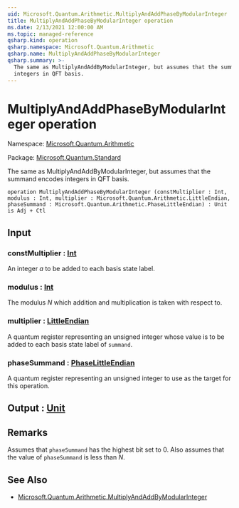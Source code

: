 ```yaml
---
uid: Microsoft.Quantum.Arithmetic.MultiplyAndAddPhaseByModularInteger
title: MultiplyAndAddPhaseByModularInteger operation
ms.date: 2/13/2021 12:00:00 AM
ms.topic: managed-reference
qsharp.kind: operation
qsharp.namespace: Microsoft.Quantum.Arithmetic
qsharp.name: MultiplyAndAddPhaseByModularInteger
qsharp.summary: >-
  The same as MultiplyAndAddByModularInteger, but assumes that the summand encodes
  integers in QFT basis.
---
```


# MultiplyAndAddPhaseByModularInteger operation

Namespace: [Microsoft.Quantum.Arithmetic](xref:Microsoft.Quantum.Arithmetic)

Package: [Microsoft.Quantum.Standard](https://nuget.org/packages/Microsoft.Quantum.Standard)


The same as MultiplyAndAddByModularInteger, but assumes that the summand encodesintegers in QFT basis.

```qsharp
operation MultiplyAndAddPhaseByModularInteger (constMultiplier : Int, modulus : Int, multiplier : Microsoft.Quantum.Arithmetic.LittleEndian, phaseSummand : Microsoft.Quantum.Arithmetic.PhaseLittleEndian) : Unit is Adj + Ctl
```


## Input

### constMultiplier : [Int](xref:microsoft.quantum.lang-ref.int)

An integer $a$ to be added to each basis state label.


### modulus : [Int](xref:microsoft.quantum.lang-ref.int)

The modulus $N$ which addition and multiplication is taken with respect to.


### multiplier : [LittleEndian](xref:Microsoft.Quantum.Arithmetic.LittleEndian)

A quantum register representing an unsigned integer whose value is tobe added to each basis state label of `summand`.


### phaseSummand : [PhaseLittleEndian](xref:Microsoft.Quantum.Arithmetic.PhaseLittleEndian)

A quantum register representing an unsigned integer to use as the targetfor this operation.



## Output : [Unit](xref:microsoft.quantum.lang-ref.unit)



## Remarks

Assumes that `phaseSummand` has the highest bit set to 0.Also assumes that the value of `phaseSummand` is less than $N$.

## See Also

- [Microsoft.Quantum.Arithmetic.MultiplyAndAddByModularInteger](xref:Microsoft.Quantum.Arithmetic.MultiplyAndAddByModularInteger)